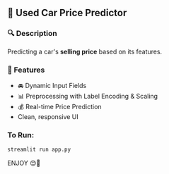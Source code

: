 ## 🚗 Used Car Price Predictor

### 🔍 Description
Predicting a car's **selling price** based on its features.

### 🧠 Features
- 🚘 Dynamic Input Fields
- 📊 Preprocessing with Label Encoding & Scaling
- 💰 Real-time Price Prediction
- Clean, responsive UI

### To Run:

```bash
streamlit run app.py
```

ENJOY 😊🎉
